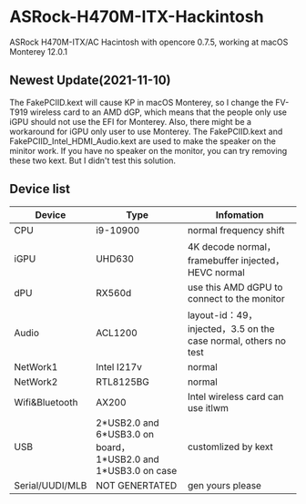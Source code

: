 # ASRock-H470M-ITX-Hackintosh

ASRock H470M-ITX/AC Hacintosh with opencore 0.7.5, working at macOS Monterey 12.0.1

## Newest Update(2021-11-10)
The FakePCIID.kext will cause KP in macOS Monterey, so I change the FV-T919 wireless card to an AMD dGP, which means that the people only use iGPU should not use the EFI for Monterey. 
Also, there might be a workaround for iGPU only user to use Monterey. The FakePCIID.kext and FakePCIID_Intel_HDMI_Audio.kext are used to make the speaker on the minitor work. If you have no speaker on the monitor, you can try removing these two kext. But I didn't test this solution.

## Device list
| Device          | Type                                                         | Infomation                                                   |
| --------------- | ------------------------------------------------------------ | ------------------------------------------------------------ |
| CPU             | i9-10900                                                      | normal frequency shift                                       |
| iGPU            | UHD630                                                       | 4K decode normal，framebuffer injected，HEVC normal |
| dPU            | RX560d                                             | use this AMD dGPU to connect to the monitor|
| Audio           | ACL1200                                                      | layout-id：49，injected，3.5 on the case normal, others no test |
| NetWork1         | Intel I217v                                                       | normal                                                       |
| NetWork2         | RTL8125BG                                                       | normal                                                       |
| Wifi&Bluetooth  | AX200                                                      | Intel wireless card can use itlwm                                  |
| USB             | 2\*USB2.0 and 6\*USB3.0 on board，<br />1\*USB2.0 and 1\*USB3.0 on case | customlized by kext                                          |
| Serial/UUDI/MLB | NOT GENERTATED                                                    | gen yours please                       |
